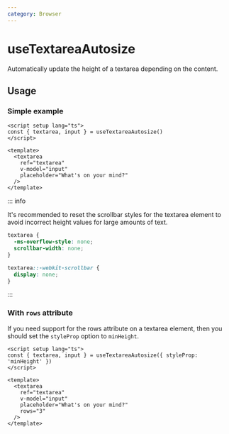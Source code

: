 ```yaml
---
category: Browser
---
```


# useTextareaAutosize

Automatically update the height of a textarea depending on the content.

## Usage

### Simple example

```vue
<script setup lang="ts">
const { textarea, input } = useTextareaAutosize()
</script>

<template>
  <textarea
    ref="textarea"
    v-model="input"
    placeholder="What's on your mind?"
  />
</template>
```

::: info

It's recommended to reset the scrollbar styles for the textarea element to avoid incorrect height values for large amounts of text.

```css
textarea {
  -ms-overflow-style: none;
  scrollbar-width: none;
}

textarea::-webkit-scrollbar {
  display: none;
}
```

:::

### With `rows` attribute

If you need support for the rows attribute on a textarea element, then you should set the `styleProp` option to `minHeight`.

```vue
<script setup lang="ts">
const { textarea, input } = useTextareaAutosize({ styleProp: 'minHeight' })
</script>

<template>
  <textarea
    ref="textarea"
    v-model="input"
    placeholder="What's on your mind?"
    rows="3"
  />
</template>
```
